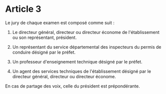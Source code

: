 # Article 3

Le jury de chaque examen est composé comme suit :

1) Le directeur général, directeur ou directeur économe de l'établissement ou son représentant, président.

2) Un représentant du service départemental des inspecteurs du permis de conduire désigné par le préfet.

3) Un professeur d'enseignement technique désigné par le préfet.

4) Un agent des services techniques de l'établissement désigné par le directeur général, directeur ou directeur économe.

En cas de partage des voix, celle du président est prépondérante.
